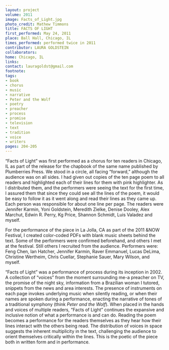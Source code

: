 ```yaml
---
layout: project
volume: 2011
image: Facts_of_Light.jpg
photo_credit: Mathew Timmons
title: FACTS OF LIGHT
first_performed: May 24, 2011
place: Ball Hall, Chicago, IL
times_performed: performed twice in 2011
contributor: LAURA GOLDSTEIN
collaborators:
home: Chicago, IL
links:
contact: lauragoldst@gmail.com
footnote:
tags:
- book
- chorus
- music
- narrative
- Peter and the Wolf
- poetry
- preacher
- process
- promise
- television
- text
- tradition
- voice
- writers
pages: 204-205
---
```


“Facts of Light” was first performed as a chorus for ten readers in Chicago, IL as part of the release for the chapbook of the same name published by Plumberries Press. We stood in a circle, all facing “forward,” although the audience was on all sides. I had given out copies of the ten page poem to all readers and highlighted each of their lines for them with pink highlighter. As I distributed them, and the performers were seeing the text for the first time, I assured them that since they could see all the lines of the poem, it would be easy to follow it as it went along and read their lines as they came up. Each person was responsible for about one line per page. The readers were Jennifer Karmin, Yoni Goldstein, Meredith Zielke, Denise Dooley, Alex Marchut, Edwin R. Perry, Kg Price, Shannon Schmidt, Luis Valadez and myself.

For the performance of the piece in La Jolla, CA as part of the 2011 &NOW Festival, I created color-coded PDFs with blank music sheets behind the text. Some of the performers were confirmed beforehand, and others I met at the festival. Still others I recruited from the audience. Performers were: Feng Chen, Ian Hatcher, Jennifer Karmin, Raver Emmanuel, Lucas DeLima, Christine Wertheim, Chris Cuellar, Stephanie Sauer, Mary Wilson, and myself.

“Facts of Light” was a performance of process during its inception in 2002. A collection of “voices” from the moment surrounding me-a preacher on TV, the promise of the night sky, information from a Brazilian woman I tutored, snippets from the news and area interests. The presence of instruments on each page invokes underlying music when silently reading, or when their names are spoken during a performance, enacting the narrative of tones of a traditional symphony (think _Peter and the Wolf_). When placed in the hands and voices of multiple readers, “Facts of Light” continues the expansive and inclusive notion of what a performance is and can do. Reading the poem becomes a performance for the readers themselves as they hear how their lines interact with the others being read. The distribution of voices in space suggests the inherent multiplicity in the text, challenging the audience to orient themselves critically within the lines. This is the poetic of the piece both in written form and in performance.
